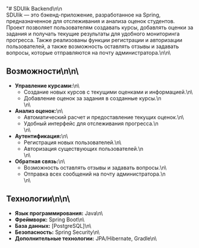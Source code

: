 "# SDUlik Backend\n\n\
SDUlik — это бэкенд-приложение, разработанное на Spring, предназначенное для отслеживания и анализа оценок студентов. Проект позволяет пользователям создавать курсы, добавлять оценки за задания и получать текущие результаты для удобного мониторинга прогресса. Также реализованы функции регистрации и авторизации пользователей, а также возможность оставлять отзывы и задавать вопросы, которые отправляются на почту администратора.\n\n\
## Возможности\n\n\
- **Управление курсами:**\n\
    - Создание новых курсов с текущими оценками и информацией.\n\
    - Добавление оценок за задания в созданные курсы.\n\
      \n\
- **Анализ оценок:**\n\
    - Автоматический расчет и предоставление текущих оценок.\n\
    - Удобный интерфейс для отслеживания прогресса.\n\
      \n\
- **Аутентификация:**\n\
    - Регистрация новых пользователей.\n\
    - Авторизация существующих пользователей.\n\
      \n\
- **Обратная связь:**\n\
    - Возможность оставлять отзывы и задавать вопросы.\n\
    - Отправка всех сообщений на почту администратора.\n\
      \n\
## Технологии\n\n\
- **Язык программирования:** Java\n\
- **Фреймворк:** Spring Boot\n\
- **База данных:** [PostgreSQL]\n\
- **Безопасность:** Spring Security\n\
- **Дополнительные технологии:** JPA/Hibernate, Gradle\n\